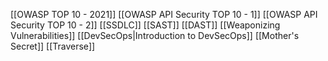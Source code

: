 [[OWASP TOP 10 - 2021]]
[[OWASP API Security TOP 10 - 1]]
[[OWASP API Security TOP 10 - 2]]
[[SSDLC]]
[[SAST]]
[[DAST]]
[[Weaponizing Vulnerabilities]]
[[DevSecOps|Introduction to DevSecOps]]
[[Mother's Secret]]
[[Traverse]]